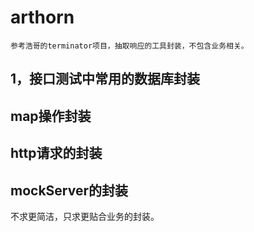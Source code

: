 # arthorn
    参考浩哥的terminator项目，抽取响应的工具封装，不包含业务相关。
## 1，接口测试中常用的数据库封装
   ## map操作封装
   ## http请求的封装
   ## mockServer的封装
   不求更简洁，只求更贴合业务的封装。
